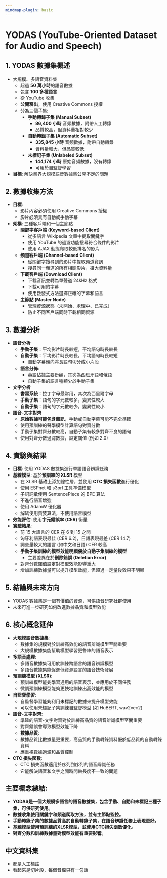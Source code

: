 ```yaml
---
mindmap-plugin: basic
---
```


# YODAS (YouTube-Oriented Dataset for Audio and Speech)

## 1. YODAS 數據集概述
- 大規模、多語音資料集
	- 超過 **50 萬小時**的語音數據
	- 包含 **100 多種語言**
	- 從 YouTube 收集
	- **公開釋出**，使用 Creative Commons 授權
	- 分為三個子集:
		- **手動轉錄子集 (Manual Subset)**
			- **86,400 小時** 音頻數據，附帶人工轉錄
			- 品質較高，但資料量相對較少
		- **自動轉錄子集 (Automatic Subset)**
			- **335,845 小時** 音頻數據，附帶自動轉錄
			- 資料量較大，但品質較低
		- **未標記子集 (Unlabeled Subset)**
			- **144,174 小時** 原始音頻數據，沒有轉錄
			- 可用於自監督學習
- **目標**: 解決業界大規模語音數據集公開不足的問題

## 2. 數據收集方法
- **目標**:
	- 影片內容必須使用 Creative Commons 授權
	- 影片必須具有自動或手動字幕
- **架構**: 三種客戶端和一個主節點
	- **關鍵字客戶端 (Keyword-based Client)**
		- 從多語言 Wikipedia 文章中提取關鍵字
		- 使用 YouTube 的過濾功能搜尋符合條件的影片
		- 使用 AJAX 動態爬取較低排名的影片
	- **頻道客戶端 (Channel-based Client)**
		- 從關鍵字搜尋到的影片中提取頻道資訊
		- 搜尋同一頻道的所有相關影片，擴大資料量
	- **下載客戶端 (Download Client)**
		- 下載音訊並轉為單聲道 24kHz 格式
		- 下載可用的字幕
		- 使用啟發式方法選擇正確的字幕和語言
	- **主節點 (Master Node)**
		- 管理資源狀態（未開始、處理中、已完成）
		- 防止不同客戶端同時下載相同資源

## 3. 數據分析
- **語音分析**
	- **手動子集**：平均影片時長較短，平均語句時長較長
	- **自動子集**：平均影片時長較長，平均語句時長較短
		- 自動字幕傾向將長語句切分成小片段
	- **語言分佈**:
		- 英語佔據主要份額，其次為西班牙語和俄語
		- 自動子集的語言種類少於手動子集
- **文字分析**
	- **書寫系統**：拉丁字母最常用，其次為西里爾字母
	- **手動子集**：語句的字元數較多，變異性較大
	- **自動子集**：語句的字元數較少，變異性較小
- **語音-文字對齊**
	- **原始數據可能包含雜訊**，手動或自動字幕可能不完全準確
	- 使用預訓練的聲學模型計算語句對齊分數
	- 手動子集對齊分數較高，自動子集有較多對齊不良的語句
	- 使用對齊分數過濾數據，設定閾值 (例如 2.0)

## 4. 實驗與結果
- **目標**: 使用 YODAS 數據集進行單語語音辨識任務
- **基線模型**: 基於**預訓練的 XLSR** 模型
	- 在 XLSR 基礎上添加線性層，並使用 **CTC 損失函數**進行優化
	- 使用 ESPnet 和 s3prl 工具準備模型
	- 子詞詞彙使用 SentencePiece 的 BPE 算法
	- 不進行語音增強
	- 使用 AdamW 優化器
	- 解碼使用貪婪算法，不使用語言模型
- **效能評估**: 使用**字元錯誤率 (CER)** 衡量
- **實驗結果**:
	- 前 15 大語言的 CER 在 6 到 15 之間
	- 匈牙利語表現最佳 (CER 6.2)，日語表現最差 (CER 14.7)
	- 詞彙量較大的語言 (如中文和日語) CER 較高
	- **手動子集訓練的模型效能明顯優於自動子集訓練的模型**
		- 主要差異在於**刪除錯誤 (Deletion Error)**
	- 對齊分數閾值設定對模型效能影響重大
	- 增加訓練數據量可以提升模型效能，但超過一定量後效果不明顯

## 5. 結論與未來方向
- YODAS 數據集是一個有價值的資源，可供語音研究社群使用
- 未來可進一步研究如何改進數據品質和模型效能

## 6. 核心概念延伸
- **大規模語音數據集**:
	- 數據集的規模對於訓練高效能的語音辨識模型至關重要
	- 大規模數據集能幫助模型學習更魯棒的語音表示
- **多語音處理**:
	- 多語音數據集可用於訓練跨語言的語音辨識模型
	- 多語音數據集能促進低資源語言的語音技術發展
- **預訓練模型 (XLSR)**:
	- 預訓練模型能夠學習通用的語音表示，並應用於不同任務
	- 微調預訓練模型能夠更快地訓練出高效能的模型
- **自監督學習**:
	- 自監督學習能夠利用未標記的數據來提升模型效能
	- 可以使用未標記子集訓練自監督模型 (如 HuBERT, wav2vec2)
- **語音-文字對齊**:
	- 準確的語音-文字對齊對於訓練高品質的語音辨識模型至關重要
	- 對齊錯誤會導致模型效能下降
	- **數據品質**:
	- 數據品質比數據量更重要，高品質的手動轉錄資料優於低品質的自動轉錄資料
	- 應重視數據過濾和品質控制
- **CTC 損失函數**:
	- CTC 損失函數適用於序列到序列的語音辨識任務
	- 它能解決語音和文字之間時間軸長度不一致的問題

## **主要概念總結**:
- **YODAS是一個大規模多語言的語音數據集，包含手動、自動和未標記三種子集，可供研究使用。**
- **數據收集使用關鍵字和頻道爬取方法，並有主節點監控。**
- **手動轉錄子集的數據品質高於自動轉錄子集，在語音辨識任務上表現更好。**
- **基線模型使用預訓練的XLSR模型，並使用CTC損失函數優化。**
- **對齊分數和訓練數據量對模型效能有重要影響。**

## 中文資料集
- 都是人工標註
- 看起來是切片段，每個音檔只有一句話